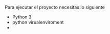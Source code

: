 Para ejecutar el proyecto necesitas lo siguiente
<ul>
<li>Python 3
</li>
<li>python virualenviroment
</li>
<li>
</li>
</ul>
